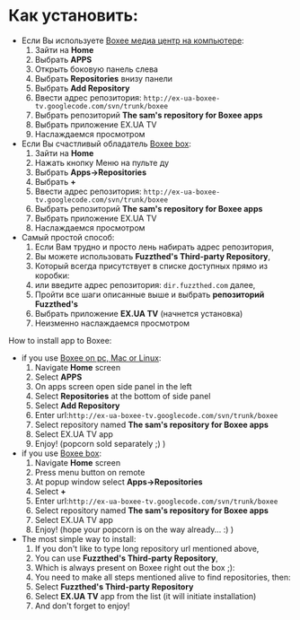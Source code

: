# Как установить: #
  * Если Вы используете [Boxee медиа центр на компьютере](http://www.boxee.tv/make):
    1. Зайти на **Home**
    1. Выбрать **APPS**
    1. Открыть боковую панель слева
    1. Выбрать **Repositories** внизу панели
    1. Выбрать **Add Repository**
    1. Ввести адрес репозитория: `http://ex-ua-boxee-tv.googlecode.com/svn/trunk/boxee`
    1. Выбрать репозиторий **The sam's repository for Boxee apps**
    1. Выбрать приложение EX.UA TV
    1. Наслаждаемся просмотром
  * Если Вы счастливый обладатель [Boxee box](http://www.boxee.tv/buy):
    1. Зайти на **Home**
    1. Нажать кнопку Меню на пульте ду
    1. Выбрать **Apps->Repositories**
    1. Выбрать **+**
    1. Ввести адрес репозитория: `http://ex-ua-boxee-tv.googlecode.com/svn/trunk/boxee`
    1. Выбрать репозиторий **The sam's repository for Boxee apps**
    1. Выбрать приложение EX.UA TV
    1. Наслаждаемся просмотром
  * Самый простой способ:
    1. Если Вам трудно и просто лень набирать адрес репозитория,
    1. Вы можете использовать **Fuzzthed's Third-party Repository**,
    1. Который всегда присутствует в списке доступных прямо из коробки:
    1. или введите адрес репозитория: `dir.fuzzthed.com` далее,
    1. Пройти все шаги описанные выше и выбрать **репозиторий Fuzzthed's**
    1. Выбрать приложение **EX.UA TV** (начнется установка)
    1. Неизменно наслаждаемся просмотром

How to install app to Boxee:
  * if you use [Boxee on pc, Mac or Linux](http://www.boxee.tv/make):
    1. Navigate **Home** screen
    1. Select **APPS**
    1. On apps screen open side panel in the left
    1. Select **Repositories** at the bottom of side panel
    1. Select **Add Repository**
    1. Enter url:`http://ex-ua-boxee-tv.googlecode.com/svn/trunk/boxee`
    1. Select repository named **The sam's repository for Boxee apps**
    1. Select EX.UA TV app
    1. Enjoy! (popcorn sold separately ;) )
  * if you use [Boxee box](http://www.boxee.tv/buy):
    1. Navigate **Home** screen
    1. Press menu button on remote
    1. At popup window select **Apps->Repositories**
    1. Select **+**
    1. Enter url:`http://ex-ua-boxee-tv.googlecode.com/svn/trunk/boxee`
    1. Select repository named **The sam's repository for Boxee apps**
    1. Select EX.UA TV app
    1. Enjoy! (hope your popcorn is on the way already... :) )
  * The most simple way to install:
    1. If you don't like to type long repository url mentioned above,
    1. You can use **Fuzzthed's Third-party Repository**,
    1. Which is always present on Boxee right out the box ;):
    1. You need to make all steps mentioned alive to find repositories, then:
    1. Select **Fuzzthed's Third-party Repository**
    1. Select **EX.UA TV** app from the list (it will initiate installation)
    1. And don't forget to enjoy!